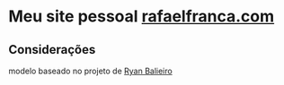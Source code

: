# Meu site pessoal [rafaelfranca.com](rafaelfranca.com)
## Considerações
modelo baseado no projeto de [Ryan Balieiro](https://github.com/ryanbalieiro/vue-resume-template)
